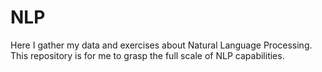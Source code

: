 # NLP
Here I gather my data and exercises about Natural Language Processing.
This repository is for me to grasp the full scale of NLP capabilities.

